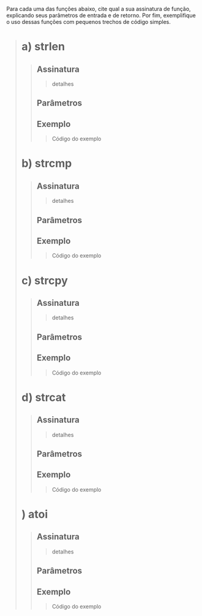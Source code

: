 Para cada uma das funções abaixo, cite qual a sua assinatura de função,
explicando seus parâmetros de entrada e de retorno. Por fim, exemplifique o uso
dessas funções com pequenos trechos de código simples.
> # a) strlen
>> ## Assinatura
>>> detalhes
>> ## Parâmetros
>> ## Exemplo
>>> Código do exemplo
> # b) strcmp
>> ## Assinatura
>>> detalhes
>> ## Parâmetros
>> ## Exemplo
>>> Código do exemplo
> # c) strcpy
>> ## Assinatura
>>> detalhes
>> ## Parâmetros
>> ## Exemplo
>>> Código do exemplo
> # d) strcat
>> ## Assinatura
>>> detalhes
>> ## Parâmetros
>> ## Exemplo
>>> Código do exemplo
> # ) atoi
>> ## Assinatura
>>> detalhes
>> ## Parâmetros
>> ## Exemplo
>>> Código do exemplo
